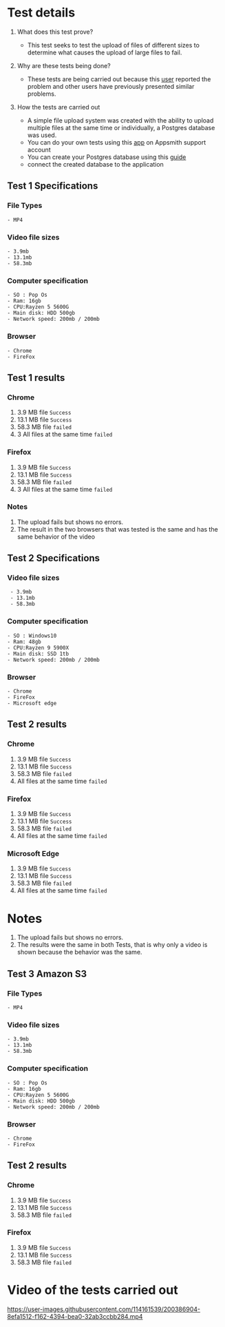# Test details
1. What does this test prove?
    - This test seeks to test the upload of files of different sizes to determine what causes the upload of large files to fail.
  
2. Why are these tests being done?
    - These tests are being carried out because this [user](https://app.frontapp.com/open/msg_1fv1vkb0) reported the problem and other users have previously presented similar problems.
3. How the tests are carried out
   - A simple file upload system was created with the ability to upload multiple files at the same time or individually, a Postgres database was used.
   - You can do your own tests using this [app](https://app.appsmith.com/app/filesuploaderror/page1-636914a6b7d12f577aa56521) on Appsmith support account
   - You can create your Postgres database using this [guide](https://github.com/felix-appsmith/appsmith-quick-datasources#-postgresql)
   - connect the created database to the application
  
## Test 1 Specifications

### File Types
    - MP4
    
### Video file sizes
    - 3.9mb
    - 13.1mb
    - 58.3mb

### Computer specification
    - SO : Pop Os
    - Ram: 16gb
    - CPU:Rayzen 5 5600G
    - Main disk: HDD 500gb
    - Network speed: 200mb / 200mb

### Browser
    - Chrome
    - FireFox


## Test 1 results

### Chrome

1. 3.9 MB file `Success`
2. 13.1 MB file `Success`
3. 58.3 MB file `failed`
4. 3 All files at the same time `failed`

### Firefox

1. 3.9 MB file `Success`
2. 13.1 MB file `Success`
3. 58.3 MB file `failed`
4. 3 All files at the same time `failed`

### Notes
1. The upload fails but shows no errors.
2. The result in the two browsers that was tested is the same and has the same behavior of the video


## Test 2 Specifications

### Video file sizes
     - 3.9mb
     - 13.1mb
     - 58.3mb

### Computer specification
    - SO : Windows10
    - Ram: 48gb
    - CPU:Rayzen 9 5900X
    - Main disk: SSD 1tb 
    - Network speed: 200mb / 200mb

### Browser
    - Chrome
    - FireFox
    - Microsoft edge

## Test 2 results

### Chrome
1. 3.9 MB file `Success`
2. 13.1 MB file `Success`
3. 58.3 MB file `failed`
4. All files at the same time `failed`

### Firefox
1. 3.9 MB file `Success`
2. 13.1 MB file `Success`
3. 58.3 MB file `failed`
4. All files at the same time `failed`

### Microsoft Edge

1. 3.9 MB file `Success`
2. 13.1 MB file `Success`
3. 58.3 MB file `failed`
4. All files at the same time `failed`

# Notes
1. The upload fails but shows no errors.
2. The results were the same in both Tests, that is why only a video is shown because the behavior was the same.


## Test 3 Amazon S3

### File Types
    - MP4
    
### Video file sizes
    - 3.9mb
    - 13.1mb
    - 58.3mb

### Computer specification
    - SO : Pop Os
    - Ram: 16gb
    - CPU:Rayzen 5 5600G
    - Main disk: HDD 500gb
    - Network speed: 200mb / 200mb

### Browser
    - Chrome
    - FireFox

## Test 2 results

### Chrome
1. 3.9 MB file `Success`
2. 13.1 MB file `Success`
3. 58.3 MB file `failed`

### Firefox
1. 3.9 MB file `Success`
2. 13.1 MB file `Success`
3. 58.3 MB file `failed`

# Video of the tests carried out



https://user-images.githubusercontent.com/114161539/200386904-8efa1512-f162-4394-bea0-32ab3ccbb284.mp4

